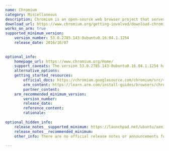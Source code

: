 ```yaml
---
name: Chromium
category: Miscellaneous
description: Chromium is an open-source web browser project that serves as the foundation for many modern browsers. It focuses on providing a safer, faster, and more stable web experience while offering developers access to its source code, design documents, architecture details, and testing resources.
download_url: https://www.chromium.org/getting-involved/download-chromium/
works_on_arm: true
supported_minimum_version:
    version_number: 53.0.2785.143-0ubuntu0.16.04.1.1254
    release_date: 2016/10/07
 
 
optional_info:
    homepage_url: https://www.chromium.org/Home/
    support_caveats: The version 53.0.2785.143-0ubuntu0.16.04.1.1254 has been superseded by the latest updates. Always look for the latest version of [chromium-browser from the launchpad](https://launchpad.net/ubuntu/xenial/arm64/chromium-browser).
    alternative_options:
    getting_started_resources:
        official_docs: https://chromium.googlesource.com/chromium/src/+/main/docs/README.md
        arm_content: https://learn.arm.com/install-guides/browsers/chromium/
        partner_content:
    arm_recommended_minimum_version:
        version_number:
        release_date:
        reference_content:
        rationale:
 
optional_hidden_info:
    release_notes__supported_minimum: https://launchpad.net/ubuntu/xenial/arm64/chromium-browser
    release_notes__recommended_minimum:
    other_info: There are no official release notes or announcements for the initial Linux/Arm64 support. The Arm support in Chromium is gradual, with the first public build for the Ubuntu Xenial (16.04) repository being 53.0.2785.143-0ubuntu0.16.04.1.1257. This version was later superseded by newer builds pushed as part of the security update cycle.
 
---
```

